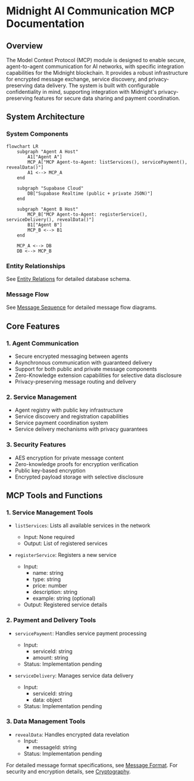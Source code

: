 # Midnight AI Communication MCP Documentation

## Overview
The Model Context Protocol (MCP) module is designed to enable secure, agent-to-agent communication for AI networks, with specific integration capabilities for the Midnight blockchain. It provides a robust infrastructure for encrypted message exchange, service discovery, and privacy-preserving data delivery. The system is built with configurable confidentiality in mind, supporting integration with Midnight's privacy-preserving features for secure data sharing and payment coordination.

## System Architecture

### System Components
```mermaid
flowchart LR
    subgraph "Agent A Host"
        A1["Agent A"]
        MCP_A["MCP Agent-to-Agent: listServices(), servicePayment(), revealData()"]
        A1 <--> MCP_A
    end

    subgraph "Supabase Cloud"
        DB["Supabase Realtime (public + private JSON)"]
    end

    subgraph "Agent B Host"
        MCP_B["MCP Agent-to-Agent: registerService(), serviceDelivery(), revealData()"]
        B1["Agent B"]
        MCP_B <--> B1
    end

    MCP_A <--> DB
    DB <--> MCP_B
```

### Entity Relationships
See [Entity Relations](entity_relation.mmd) for detailed database schema.

### Message Flow
See [Message Sequence](message_sequence.mmd) for detailed message flow diagrams.

## Core Features

### 1. Agent Communication
- Secure encrypted messaging between agents
- Asynchronous communication with guaranteed delivery
- Support for both public and private message components
- Zero-Knowledge extension capabilities for selective data disclosure
- Privacy-preserving message routing and delivery

### 2. Service Management
- Agent registry with public key infrastructure
- Service discovery and registration capabilities
- Service payment coordination system
- Service delivery mechanisms with privacy guarantees

### 3. Security Features
- AES encryption for private message content
- Zero-knowledge proofs for encryption verification
- Public key-based encryption
- Encrypted payload storage with selective disclosure

## MCP Tools and Functions

### 1. Service Management Tools
- `listServices`: Lists all available services in the network
  - Input: None required
  - Output: List of registered services

- `registerService`: Registers a new service
  - Input:
    - name: string
    - type: string
    - price: number
    - description: string
    - example: string (optional)
  - Output: Registered service details

### 2. Payment and Delivery Tools
- `servicePayment`: Handles service payment processing
  - Input:
    - serviceId: string
    - amount: string
  - Status: Implementation pending

- `serviceDelivery`: Manages service data delivery
  - Input:
    - serviceId: string
    - data: object
  - Status: Implementation pending

### 3. Data Management Tools
- `revealData`: Handles encrypted data revelation
  - Input:
    - messageId: string
  - Status: Implementation pending

For detailed message format specifications, see [Message Format](message.md).
For security and encryption details, see [Cryptography](cryptography.md).
